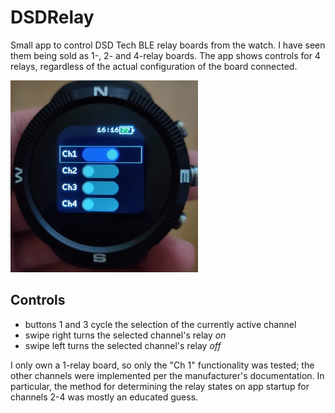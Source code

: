 # DSDRelay

Small app to control DSD Tech BLE relay boards from the watch. I have seen them being sold as 1-, 2- and 4-relay boards. The app shows controls for
4 relays, regardless of the actual configuration of the board connected.

![](dsdrelay-pic.jpg)

## Controls
- buttons 1 and 3 cycle the selection of the currently active channel
- swipe right turns the selected channel's relay *on*
- swipe left turns the selected channel's relay *off*

I only own a 1-relay board, so only the "Ch 1" functionality was tested; the other channels were implemented per the manufacturer's documentation.
In particular, the method for determining the relay states on app startup for channels 2-4 was mostly an educated guess.
